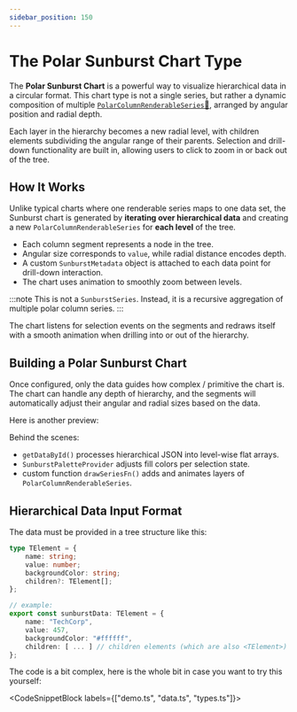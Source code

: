 ```yaml
---
sidebar_position: 150
---
```


# The Polar Sunburst Chart Type

The **Polar Sunburst Chart** is a powerful way to visualize hierarchical data in a circular format. This chart type is not a single series, but rather a dynamic composition of multiple [`PolarColumnRenderableSeries`:blue_book:](https://www.scichart.com/documentation/js/v4/typedoc/classes/polarcolumnrenderableseries.html), arranged by angular position and radial depth.

Each layer in the hierarchy becomes a new radial level, with children elements subdividing the angular range of their parents. Selection and drill-down functionality are built in, allowing users to click to zoom in or back out of the tree.

<ChartFromSciChartDemo 
    src="http://stagingdemo2.scichart.com/demo/iframe/polar-sunburst-chart"
    title="Polar Sunburst Chart"
/>

## How It Works

Unlike typical charts where one renderable series maps to one data set, the Sunburst chart is generated by **iterating over hierarchical data** and creating a new `PolarColumnRenderableSeries` for **each level** of the tree. 

- Each column segment represents a node in the tree.
- Angular size corresponds to `value`, while radial distance encodes depth.
- A custom `SunburstMetadata` object is attached to each data point for drill-down interaction.
- The chart uses animation to smoothly zoom between levels.

:::note
This is not a `SunburstSeries`. Instead, it is a recursive aggregation of multiple polar column series.
:::

The chart listens for selection events on the segments and redraws itself with a smooth animation when drilling into or out of the hierarchy.

## Building a Polar Sunburst Chart

Once configured, only the data guides how complex / primitive the chart is. The chart can handle any depth of hierarchy, and the segments will automatically adjust their angular and radial sizes based on the data.

Here is another preview:

<LiveDocSnippet name="./Basic/demo" />

Behind the scenes:

- `getDataById()` processes hierarchical JSON into level-wise flat arrays.
- `SunburstPaletteProvider` adjusts fill colors per selection state.
- custom function `drawSeriesFn()` adds and animates layers of `PolarColumnRenderableSeries`.

## Hierarchical Data Input Format

The data must be provided in a tree structure like this:

```ts
type TElement = {
    name: string;
    value: number;
    backgroundColor: string;
    children?: TElement[];
};

// example:
export const sunburstData: TElement = {
    name: "TechCorp",
    value: 457,
    backgroundColor: "#ffffff",
    children: [ ... ] // children elements (which are also <TElement>)
};
```

The code is a bit complex, here is the whole bit in case you want to try this yourself:

<CodeSnippetBlock labels={["demo.ts", "data.ts", "types.ts"]}>
```ts showLineNumbers file=./Basic/demo.ts
```
```ts showLineNumbers file=./Basic/data.ts
```
```ts showLineNumbers file=./Basic/types.ts
```
</CodeSnippetBlock>